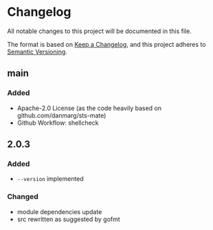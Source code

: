 # Changelog

All notable changes to this project will be documented in this file.

The format is based on [Keep a Changelog](https://keepachangelog.com/en/1.0.0/),
and this project adheres to [Semantic Versioning](https://semver.org/spec/v2.0.0.html).

## main

### Added

- Apache-2.0 License (as the code heavily based on github.com/danmarg/sts-mate)
- Github Workflow: shellcheck

## 2.0.3

### Added

- `--version` implemented

### Changed

- module dependencies update
- src rewritten as suggested by gofmt
